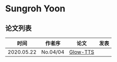 # Sungroh Yoon

## 论文列表

| 时间 | 作者序 | 论文 | 发表 |
|:-:|:-:|---|---|
| 2020.05.22 | No.04/04 | [Glow-TTS](../Models/TTS2_Acoustic/2020.05.22_Glow-TTS.md) |